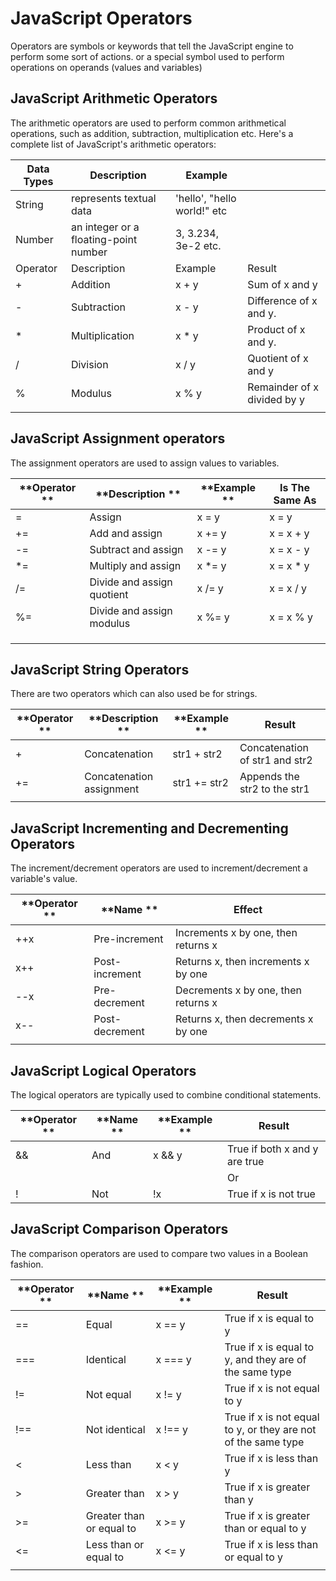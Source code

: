 # JavaScript Operators
Operators are symbols or keywords that tell the JavaScript engine to perform some sort of actions.
or a special symbol used to perform operations on operands (values and variables)


## JavaScript Arithmetic Operators
The arithmetic operators are used to perform common arithmetical operations, such as addition, subtraction, multiplication etc. Here's a complete list of JavaScript's arithmetic operators:

| **Data Types** | **Description**                       | **Example**                 |                             |
|----------------|---------------------------------------|-----------------------------|-----------------------------|
| String         | represents textual data               | 'hello', "hello world!" etc |                             |
| Number         | an integer or a floating-point number | 3, 3.234, 3e-2 etc.         |                             |
| Operator       | Description                           | Example                     | Result                      |
| +              | Addition                              | x + y                       | Sum of x and y              |
| -              | Subtraction                           | x - y                       | Difference of x and y.      |
| *              | Multiplication                        | x * y                       | Product of x and y.         |
| /              | Division                              | x / y                       | Quotient of x and y         |
| %              | Modulus                               | x % y                       | Remainder of x divided by y |
|                |                                       |                             |                             |


## JavaScript Assignment operators

The assignment operators are used to assign values to variables.

| **Operator ** | **Description **            | **Example ** | **Is The Same As** |
|---------------|-----------------------------|--------------|--------------------|
| =             | Assign                      | x = y        | x = y              |
| +=            | Add and assign              | x += y       | x = x + y          |
| -=            | Subtract and assign         | x -= y       | x = x - y          |
| *=            | Multiply and assign         | x *= y       | x = x * y          |
| /=            | Divide and assign quotient  | x /= y       | x = x / y          |
| %=            | Divide and assign modulus   | x %= y       | x = x % y          |
|               |                             |              |                    |
|               |                             |              |                    |
|               |                             |              |                    |



## JavaScript String Operators

There are two operators which can also used be for strings.

| **Operator ** | **Description **          | **Example **  | **Result**                     |
|---------------|---------------------------|---------------|--------------------------------|
| +             | Concatenation             | str1 + str2   | Concatenation of str1 and str2 |
| +=            | Concatenation assignment  | str1 += str2  | Appends the str2 to the str1   |
|               |                           |               |                                |



## JavaScript Incrementing and Decrementing Operators

The increment/decrement operators are used to increment/decrement a variable's value.

| **Operator ** | **Name **       | **Effect**                          |
|---------------|-----------------|-------------------------------------|
| ++x           | Pre-increment   | Increments x by one, then returns x |
| x++           | Post-increment  | Returns x, then increments x by one |
| --x           | Pre-decrement   | Decrements x by one, then returns x |
| x--           | Post-decrement  | Returns x, then decrements x by one |
|               |                 |                                     |



## JavaScript Logical Operators

The logical operators are typically used to combine conditional statements.

| **Operator ** | **Name ** | **Example ** | **Result**                    |
|---------------|-----------|--------------|-------------------------------|
| &&            | And       | x && y       | True if both x and y are true |
| ||            | Or        | x || y       | True if either x or y is true |
| !             | Not       | !x           | True if x is not true         |



## JavaScript Comparison Operators

The comparison operators are used to compare two values in a Boolean fashion.


| **Operator ** | **Name **                 | **Example ** | **Result**                                                    |
|---------------|---------------------------|--------------|---------------------------------------------------------------|
| ==            | Equal                     | x == y       | True if x is equal to y                                       |
| ===           | Identical                 | x === y      | True if x is equal to y, and they are of the same type        |
| !=            | Not equal                 | x != y       | True if x is not equal to y                                   |
| !==           | Not identical             | x !== y      | True if x is not equal to y, or they are not of the same type |
| <             | Less than                 | x < y        | True if x is less than y                                      |
| >             | Greater than              | x > y        | True if x is greater than y                                   |
| >=            | Greater than or equal to  | x >= y       | True if x is greater than or equal to y                       |
| <=            | Less than or equal to     | x <= y       | True if x is less than or equal to y                          |
|               |                           |              |                                                               |